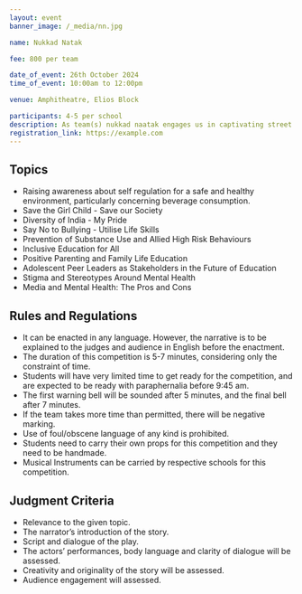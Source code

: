 ```yaml
---
layout: event
banner_image: /_media/nn.jpg

name: Nukkad Natak

fee: 800 per team

date_of_event: 26th October 2024
time_of_event: 10:00am to 12:00pm

venue: Amphitheatre, Elios Block

participants: 4-5 per school
description: As team(s) nukkad naatak engages us in captivating street theatre and sheds light on blend of drama and awareness that aims to destigmatize mental health issues and inspire change. Witness the fusion of art and advocacy as we strive to resonate for a healthier more compassionate society.  Be a part of a movement that sparks conversations and breaks the silence around mental well being..
registration_link: https://example.com
---
```


## Topics

- Raising awareness about self regulation for a safe and healthy environment, particularly concerning beverage consumption.
- Save the Girl Child - Save our Society
- Diversity of India - My Pride
- Say No to Bullying - Utilise Life Skills
- Prevention of Substance Use and Allied High Risk Behaviours
- Inclusive Education for All
- Positive Parenting and Family Life Education
- Adolescent Peer Leaders as Stakeholders in the Future of Education
- Stigma and Stereotypes Around Mental Health
- Media and Mental Health: The Pros and Cons


## Rules and Regulations

- It can be enacted in any language. However, the narrative is to be explained to the judges and audience in English before the enactment.
- The duration of this competition is 5-7 minutes, considering only the constraint of time.
- Students will have very limited time to get ready for the competition, and are expected to be ready with paraphernalia before 9:45 am.
- The first warning bell will be sounded after 5 minutes, and the final bell after 7 minutes.
- If the team takes more time than permitted, there will be negative marking.
- Use of foul/obscene language of any kind is prohibited.
- Students need to carry their own props for this competition and they need to be handmade.
- Musical Instruments can be carried by respective schools for this competition.


## Judgment Criteria

- Relevance to the given topic.
- The narrator’s introduction of the story.
- Script and dialogue of the play.
- The actors’ performances, body language and clarity of dialogue will be assessed.
- Creativity and originality of the story will be assessed.
- Audience engagement will assessed.